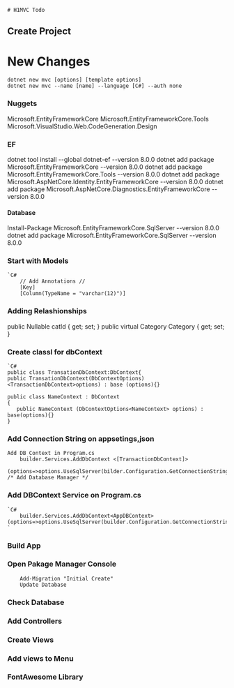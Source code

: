 	# H1MVC Todo

## Create Project 
# New Changes 

	dotnet new mvc [options] [template options]
	dotnet new mvc --name [name] --language [C#] --auth none

### Nuggets

Microsoft.EntityFrameworkCore 
Microsoft.EntityFrameworkCore.Tools
Microsoft.VisualStudio.Web.CodeGeneration.Design

### EF

dotnet tool install --global dotnet-ef --version 8.0.0
dotnet add package Microsoft.EntityFrameworkCore --version 8.0.0
dotnet add package Microsoft.EntityFrameworkCore.Tools --version 8.0.0
dotnet add package Microsoft.AspNetCore.Identity.EntityFrameworkCore --version 8.0.0
dotnet add package Microsoft.AspNetCore.Diagnostics.EntityFrameworkCore --version 8.0.0

#### Database 

Install-Package Microsoft.EntityFrameworkCore.SqlServer  --version 8.0.0 
dotnet add package Microsoft.EntityFrameworkCore.SqlServer --version 8.0.0 

### Start with Models
	`C#
		// Add Annotations // 
		[Key] 
		[Column(TypeName = "varchar(12)")]

### Adding Relashionships

public Nullable<int> catId { get; set; }
public virtual Category Category { get; set; }

### Create classl for dbContext 

	`C# 
	public class TransationDbContext:DbContext{
	public TransationDbContext(DbContextOptions)<TransactionDbContext>options) : base (options){}

	public class NameContext : DbContext
   	{
       public NameContext (DbContextOptions<NameContext> options) : base(options){}
   	}

### Add Connection String on appsetings,json 

 <connectionStrings>
    <add name="localConnString" connectionString="Server= LAPTOP-UOEP98J6;Database=TestOne;User Id=sa;Password=admin"/>
  </connectionStrings>


	Add DB Context in Program.cs 
		builder.Services.AddDbContext <[TransactionDbContext]>
		(options=>options.UseSqlServer(bilder.Configuration.GetConnectionString("ConnextionName")));  /* Add Database Manager */


### Add DBContext Service on Program.cs  
	`C# 
		builder.Services.AddDbContext<AppDBContext>(options=>options.UseSqlServer(builder.Configuration.GetConnectionString("DevConnString")));
	`

### Build App


###	Open Pakage Manager Console 
		Add-Migration "Initial Create" 
		Update Database 

### Check Database  

### Add Controllers

### Create Views

### Add views to Menu 

### FontAwesome Library 
